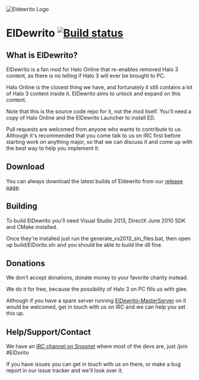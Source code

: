 ![Eldewrito Logo](https://halo.click/H4STD8)
# ElDewrito [![Build status](https://ci.appveyor.com/api/projects/status/github/ElDewrito/ElDorito?branch=master)](https://ci.appveyor.com/project/emoose/eldorito/history/branch/master)

## What is ElDewrito?
ElDewrito is a fan mod for Halo Online that re-enables removed Halo 3 content, as there is no telling if Halo 3 will ever be brought to PC.

Halo Online is the closest thing we have, and fortunately it still contains a lot of Halo 3 content inside it. ElDewrito aims to unlock and expand on this content.

Note that this is the source code repo for it, not the mod itself. You'll need a copy of Halo Online and the ElDewrito Launcher to install ED.

Pull requests are welcomed from anyone who wants to contribute to us.  
Although it's recommended that you come talk to us on IRC first before starting work on anything major, so that we can discuss it and come up with the best way to help you implement it.

## Download
You can always download the latest builds of Eldewrito from our [release page](https://dewrito.halo.click/).

## Building
To build ElDewrito you'll need Visual Studio 2013, DirectX June 2010 SDK and CMake installed.

Once they're installed just run the generate_vs2013_sln_files.bat, then open up build/ElDorito.sln and you should be able to build the dll fine.

## Donations
We don't accept donations, donate money to your favorite charity instead.

We do it for free, because the possibility of Halo 3 on PC fills us with glee.

Although if you have a spare server running [ElDewrito-MasterServer](https://github.com/ElDewrito/ElDewrito-MasterServer) on it would be welcomed, get in touch with us on IRC and we can help you set this up.

## Help/Support/Contact
We have an [IRC channel on Snoonet](https://irc.lc/snoonet/eldorito/) where most of the devs are, just /join #ElDorito

If you have issues you can get in touch with us on there, or make a bug report in our issue tracker and we'll look over it.
